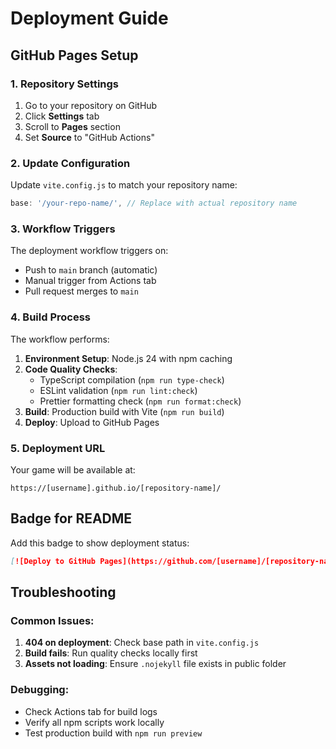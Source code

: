 # Deployment Guide

## GitHub Pages Setup

### 1. Repository Settings

1. Go to your repository on GitHub
2. Click **Settings** tab
3. Scroll to **Pages** section
4. Set **Source** to "GitHub Actions"

### 2. Update Configuration

Update `vite.config.js` to match your repository name:

```js
base: '/your-repo-name/', // Replace with actual repository name
```

### 3. Workflow Triggers

The deployment workflow triggers on:

- Push to `main` branch (automatic)
- Manual trigger from Actions tab
- Pull request merges to `main`

### 4. Build Process

The workflow performs:

1. **Environment Setup**: Node.js 24 with npm caching
2. **Code Quality Checks**:
   - TypeScript compilation (`npm run type-check`)
   - ESLint validation (`npm run lint:check`)
   - Prettier formatting check (`npm run format:check`)
3. **Build**: Production build with Vite (`npm run build`)
4. **Deploy**: Upload to GitHub Pages

### 5. Deployment URL

Your game will be available at:

```
https://[username].github.io/[repository-name]/
```

## Badge for README

Add this badge to show deployment status:

```markdown
[![Deploy to GitHub Pages](https://github.com/[username]/[repository-name]/actions/workflows/deploy.yml/badge.svg)](https://github.com/[username]/[repository-name]/actions/workflows/deploy.yml)
```

## Troubleshooting

### Common Issues:

1. **404 on deployment**: Check base path in `vite.config.js`
2. **Build fails**: Run quality checks locally first
3. **Assets not loading**: Ensure `.nojekyll` file exists in public folder

### Debugging:

- Check Actions tab for build logs
- Verify all npm scripts work locally
- Test production build with `npm run preview`
